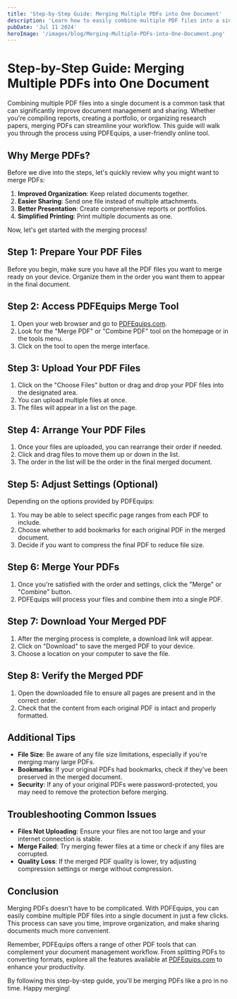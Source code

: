 ```yaml
---
title: 'Step-by-Step Guide: Merging Multiple PDFs into One Document'
description: 'Learn how to easily combine multiple PDF files into a single document using PDFEquips'
pubDate: 'Jul 11 2024'
heroImage: '/images/blog/Merging-Multiple-PDFs-into-One-Document.png'
---
```


# Step-by-Step Guide: Merging Multiple PDFs into One Document

Combining multiple PDF files into a single document is a common task that can significantly improve document management and sharing. Whether you're compiling reports, creating a portfolio, or organizing research papers, merging PDFs can streamline your workflow. This guide will walk you through the process using PDFEquips, a user-friendly online tool.

## Why Merge PDFs?

Before we dive into the steps, let's quickly review why you might want to merge PDFs:

1. **Improved Organization**: Keep related documents together.
2. **Easier Sharing**: Send one file instead of multiple attachments.
3. **Better Presentation**: Create comprehensive reports or portfolios.
4. **Simplified Printing**: Print multiple documents as one.

Now, let's get started with the merging process!

## Step 1: Prepare Your PDF Files

Before you begin, make sure you have all the PDF files you want to merge ready on your device. Organize them in the order you want them to appear in the final document.

## Step 2: Access PDFEquips Merge Tool

1. Open your web browser and go to [PDFEquips.com](https://www.pdfequips.com).
2. Look for the "Merge PDF" or "Combine PDF" tool on the homepage or in the tools menu.
3. Click on the tool to open the merge interface.

## Step 3: Upload Your PDF Files

1. Click on the "Choose Files" button or drag and drop your PDF files into the designated area.
2. You can upload multiple files at once.
3. The files will appear in a list on the page.

## Step 4: Arrange Your PDF Files

1. Once your files are uploaded, you can rearrange their order if needed.
2. Click and drag files to move them up or down in the list.
3. The order in the list will be the order in the final merged document.

## Step 5: Adjust Settings (Optional)

Depending on the options provided by PDFEquips:

1. You may be able to select specific page ranges from each PDF to include.
2. Choose whether to add bookmarks for each original PDF in the merged document.
3. Decide if you want to compress the final PDF to reduce file size.

## Step 6: Merge Your PDFs

1. Once you're satisfied with the order and settings, click the "Merge" or "Combine" button.
2. PDFEquips will process your files and combine them into a single PDF.

## Step 7: Download Your Merged PDF

1. After the merging process is complete, a download link will appear.
2. Click on "Download" to save the merged PDF to your device.
3. Choose a location on your computer to save the file.

## Step 8: Verify the Merged PDF

1. Open the downloaded file to ensure all pages are present and in the correct order.
2. Check that the content from each original PDF is intact and properly formatted.

## Additional Tips

- **File Size**: Be aware of any file size limitations, especially if you're merging many large PDFs.
- **Bookmarks**: If your original PDFs had bookmarks, check if they've been preserved in the merged document.
- **Security**: If any of your original PDFs were password-protected, you may need to remove the protection before merging.

## Troubleshooting Common Issues

- **Files Not Uploading**: Ensure your files are not too large and your internet connection is stable.
- **Merge Failed**: Try merging fewer files at a time or check if any files are corrupted.
- **Quality Loss**: If the merged PDF quality is lower, try adjusting compression settings or merge without compression.

## Conclusion

Merging PDFs doesn't have to be complicated. With PDFEquips, you can easily combine multiple PDF files into a single document in just a few clicks. This process can save you time, improve organization, and make sharing documents much more convenient.

Remember, PDFEquips offers a range of other PDF tools that can complement your document management workflow. From splitting PDFs to converting formats, explore all the features available at [PDFEquips.com](https://www.pdfequips.com) to enhance your productivity.

By following this step-by-step guide, you'll be merging PDFs like a pro in no time. Happy merging!